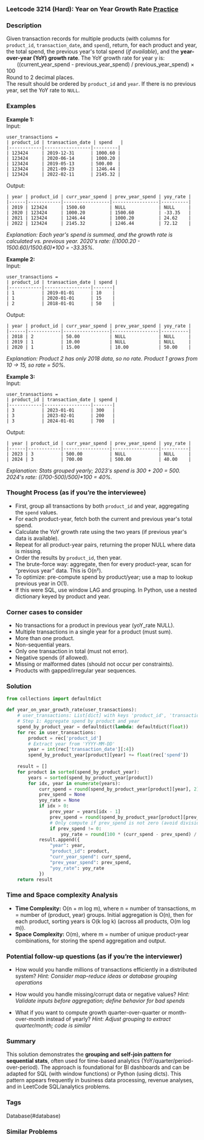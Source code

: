 ### Leetcode 3214 (Hard): Year on Year Growth Rate [Practice](https://leetcode.com/problems/year-on-year-growth-rate)

### Description  
Given transaction records for multiple products (with columns for `product_id`, `transaction_date`, and `spend`), return, for each product and year, the total spend, the previous year's total spend (*if available*), and the **year-over-year (YoY) growth rate**. The YoY growth rate for year y is:  
  ((current_year_spend - previous_year_spend) / previous_year_spend) × 100  
Round to 2 decimal places.  
The result should be ordered by `product_id` and `year`. If there is no previous year, set the YoY rate to `NULL`.

### Examples  

**Example 1:**  
Input:  
```
user_transactions =
| product_id | transaction_date | spend   |
|------------|-----------------|---------|
| 123424     | 2019-12-31      | 1000.60 |
| 123424     | 2020-06-14      | 1000.20 |
| 123424     | 2019-05-13      | 500.00  |
| 123424     | 2021-09-23      | 1246.44 |
| 123424     | 2022-02-11      | 2145.32 |
```
Output:  
```
| year | product_id | curr_year_spend | prev_year_spend | yoy_rate |
|------|------------|-----------------|-----------------|----------|
| 2019 | 123424     | 1500.60         | NULL            | NULL     |
| 2020 | 123424     | 1000.20         | 1500.60         | -33.35   |
| 2021 | 123424     | 1246.44         | 1000.20         | 24.62    |
| 2022 | 123424     | 2145.32         | 1246.44         | 72.12    |
```
*Explanation: Each year's spend is summed, and the growth rate is calculated vs. previous year. 2020's rate: ((1000.20 - 1500.60)/1500.60)\*100 = -33.35%.*

**Example 2:**  
Input:  
```
user_transactions =
| product_id | transaction_date | spend |
|------------|-----------------|-------|
| 1          | 2019-01-01      | 10    |
| 1          | 2020-01-01      | 15    |
| 2          | 2018-01-01      | 50    |
```
Output:  
```
| year | product_id | curr_year_spend | prev_year_spend | yoy_rate |
|------|------------|-----------------|-----------------|----------|
| 2018 | 2          | 50.00           | NULL            | NULL     |
| 2019 | 1          | 10.00           | NULL            | NULL     |
| 2020 | 1          | 15.00           | 10.00           | 50.00    |
```
*Explanation: Product 2 has only 2018 data, so no rate. Product 1 grows from 10 → 15, so rate = 50%.*

**Example 3:**  
Input:  
```
user_transactions =
| product_id | transaction_date | spend |
|------------|-----------------|-------|
| 3          | 2023-01-01      | 300   |
| 3          | 2023-02-01      | 200   |
| 3          | 2024-01-01      | 700   |
```
Output:  
```
| year | product_id | curr_year_spend | prev_year_spend | yoy_rate |
|------|------------|-----------------|-----------------|----------|
| 2023 | 3          | 500.00          | NULL            | NULL     |
| 2024 | 3          | 700.00          | 500.00          | 40.00    |
```
*Explanation: Stats grouped yearly; 2023's spend is 300 + 200 = 500. 2024's rate: ((700-500)/500)\*100 = 40%.*

### Thought Process (as if you’re the interviewee)  

- First, group all transactions by both `product_id` and year, aggregating the `spend` values.
- For each product-year, fetch both the current and previous year's total spend.
- Calculate the YoY growth rate using the two years (if previous year's data is available).
- Repeat for all product-year pairs, returning the proper NULL where data is missing.
- Order the results by `product_id`, then year.
- The brute-force way: aggregate, then for every product-year, scan for “previous year” data. This is O(n²).
- To optimize: pre-compute spend by product/year; use a map to lookup previous year in O(1).
- If this were SQL, use window LAG and grouping. In Python, use a nested dictionary keyed by product and year.

### Corner cases to consider  
- No transactions for a product in previous year (yoY_rate NULL).
- Multiple transactions in a single year for a product (must sum).
- More than one product.
- Non-sequential years.
- Only one transaction in total (must not error).
- Negative spends (if allowed).
- Missing or malformed dates (should not occur per constraints).
- Products with gapped/irregular year sequences.

### Solution

```python
from collections import defaultdict

def year_on_year_growth_rate(user_transactions):
    # user_transactions: List[dict] with keys 'product_id', 'transaction_date', 'spend'
    # Step 1: Aggregate spend by product and year
    spend_by_product_year = defaultdict(lambda: defaultdict(float))
    for rec in user_transactions:
        product = rec['product_id']
        # Extract year from 'YYYY-MM-DD'
        year = int(rec['transaction_date'][:4])
        spend_by_product_year[product][year] += float(rec['spend'])
    
    result = []
    for product in sorted(spend_by_product_year):
        years = sorted(spend_by_product_year[product])
        for idx, year in enumerate(years):
            curr_spend = round(spend_by_product_year[product][year], 2)
            prev_spend = None
            yoy_rate = None
            if idx > 0:
                prev_year = years[idx - 1]
                prev_spend = round(spend_by_product_year[product][prev_year], 2)
                # Only compute if prev_spend is not zero (avoid division by zero)
                if prev_spend != 0:
                    yoy_rate = round(100 * (curr_spend - prev_spend) / prev_spend, 2)
            result.append({
                "year": year,
                "product_id": product,
                "curr_year_spend": curr_spend,
                "prev_year_spend": prev_spend,
                "yoy_rate": yoy_rate
            })
    return result
```

### Time and Space complexity Analysis  

- **Time Complexity:** O(n + m log m), where n = number of transactions, m = number of (product, year) groups. Initial aggregation is O(n), then for each product, sorting years is O(k log k) (across all products, O(m log m)).
- **Space Complexity:** O(m), where m = number of unique product-year combinations, for storing the spend aggregation and output.

### Potential follow-up questions (as if you’re the interviewer)  

- How would you handle millions of transactions efficiently in a distributed system?
  *Hint: Consider map-reduce ideas or database grouping operations*

- How would you handle missing/corrupt data or negative values?
  *Hint: Validate inputs before aggregation; define behavior for bad spends*

- What if you want to compute growth quarter-over-quarter or month-over-month instead of yearly?
  *Hint: Adjust grouping to extract quarter/month; code is similar*

### Summary
This solution demonstrates the **grouping and self-join pattern for sequential stats**, often used for time-based analytics (YoY/quarter/period-over-period). The approach is foundational for BI dashboards and can be adapted for SQL (with window functions) or Python (using dicts). This pattern appears frequently in business data processing, revenue analyses, and in LeetCode SQL/analytics problems.

### Tags
Database(#database)

### Similar Problems
